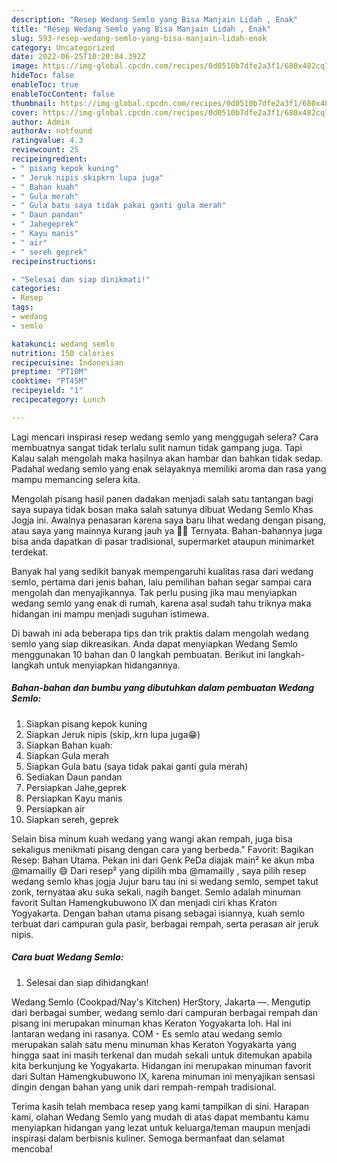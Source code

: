```yaml
---
description: "Resep Wedang Semlo yang Bisa Manjain Lidah , Enak"
title: "Resep Wedang Semlo yang Bisa Manjain Lidah , Enak"
slug: 593-resep-wedang-semlo-yang-bisa-manjain-lidah-enak
category: Uncategorized
date: 2022-06-25T10:20:04.392Z
image: https://img-global.cpcdn.com/recipes/0d0510b7dfe2a3f1/680x482cq70/wedang-semlo-foto-resep-utama.jpg
hideToc: false
enableToc: true
enableTocContent: false
thumbnail: https://img-global.cpcdn.com/recipes/0d0510b7dfe2a3f1/680x482cq70/wedang-semlo-foto-resep-utama.jpg
cover: https://img-global.cpcdn.com/recipes/0d0510b7dfe2a3f1/680x482cq70/wedang-semlo-foto-resep-utama.jpg
author: Admin
authorAv: notfound
ratingvalue: 4.3
reviewcount: 25
recipeingredient:
- " pisang kepok kuning"
- " Jeruk nipis skipkrn lupa juga"
- " Bahan kuah"
- " Gula merah"
- " Gula batu saya tidak pakai ganti gula merah"
- " Daun pandan"
- " Jahegeprek"
- " Kayu manis"
- " air"
- " sereh geprek"
recipeinstructions:

- "Selesai dan siap dinikmati!"
categories:
- Resep
tags:
- wedang
- semlo

katakunci: wedang semlo 
nutrition: 150 calories
recipecuisine: Indonesian
preptime: "PT10M"
cooktime: "PT45M"
recipeyield: "1"
recipecategory: Lunch

---
```



Lagi mencari inspirasi resep wedang semlo yang menggugah selera? Cara membuatnya sangat tidak terlalu sulit namun tidak gampang juga. Tapi Kalau salah mengolah maka hasilnya akan hambar dan bahkan tidak sedap. Padahal wedang semlo yang enak selayaknya memiliki aroma dan rasa yang mampu memancing selera kita.


Mengolah pisang hasil panen dadakan menjadi salah satu tantangan bagi saya supaya tidak bosan maka salah satunya dibuat Wedang Semlo Khas Jogja ini. Awalnya penasaran karena saya baru lihat wedang dengan pisang, atau saya yang mainnya kurang jauh ya 🤣🤣 Ternyata. Bahan-bahannya juga bisa anda dapatkan di pasar tradisional, supermarket ataupun minimarket terdekat.

Banyak hal yang sedikit banyak mempengaruhi kualitas rasa dari wedang semlo, pertama dari jenis bahan, lalu pemilihan bahan segar sampai cara mengolah dan menyajikannya. Tak perlu pusing jika mau menyiapkan wedang semlo yang enak di rumah, karena asal sudah tahu triknya maka hidangan ini mampu menjadi suguhan istimewa.


Di bawah ini ada beberapa tips dan trik praktis dalam mengolah wedang semlo yang siap dikreasikan. Anda dapat menyiapkan Wedang Semlo menggunakan 10 bahan dan 0 langkah pembuatan. Berikut ini langkah-langkah untuk menyiapkan hidangannya.

<!--inarticleads1-->

##### Bahan-bahan dan bumbu yang dibutuhkan dalam pembuatan Wedang Semlo:

1. Siapkan  pisang kepok kuning
1. Siapkan  Jeruk nipis (skip,.krn lupa juga😁)
1. Siapkan  Bahan kuah:
1. Siapkan  Gula merah
1. Siapkan  Gula batu (saya tidak pakai ganti gula merah)
1. Sediakan  Daun pandan
1. Persiapkan  Jahe,geprek
1. Persiapkan  Kayu manis
1. Persiapkan  air
1. Siapkan  sereh, geprek


Selain bisa minum kuah wedang yang wangi akan rempah, juga bisa sekaligus menikmati pisang dengan cara yang berbeda.&#34; Favorit: Bagikan Resep: Bahan Utama. Pekan ini dari Genk PeDa diajak main² ke akun mba @mamailly 😄 Dari resep² yang dipilih mba @mamailly , saya pilih resep wedang semlo khas jogja Jujur baru tau ini si wedang semlo, sempet takut zonk, ternyataa aku suka sekali, nagih banget. Semlo adalah minuman favorit Sultan Hamengkubuwono IX dan menjadi ciri khas Kraton Yogyakarta. Dengan bahan utama pisang sebagai isiannya, kuah semlo terbuat dari campuran gula pasir, berbagai rempah, serta perasan air jeruk nipis. 

<!--inarticleads2-->

##### Cara buat Wedang Semlo:


1. Selesai dan siap dihidangkan!

Wedang Semlo (Cookpad/Nay&#39;s Kitchen) HerStory, Jakarta —. Mengutip dari berbagai sumber, wedang semlo dari campuran berbagai rempah dan pisang ini merupakan minuman khas Keraton Yogyakarta loh. Hal ini lantaran wedang ini rasanya. COM - Es semlo atau wedang semlo merupakan salah satu menu minuman khas Keraton Yogyakarta yang hingga saat ini masih terkenal dan mudah sekali untuk ditemukan apabila kita berkunjung ke Yogyakarta. Hidangan ini merupakan minuman favorit dari Sultan Hamengkubuwono IX, karena minuman ini menyajikan sensasi dingin dengan bahan yang unik dari rempah-rempah tradisional. 

Terima kasih telah membaca resep yang kami tampilkan di sini. Harapan kami, olahan Wedang Semlo yang mudah di atas dapat membantu kamu menyiapkan hidangan yang lezat untuk keluarga/teman maupun menjadi inspirasi dalam berbisnis kuliner. Semoga bermanfaat dan selamat mencoba!
